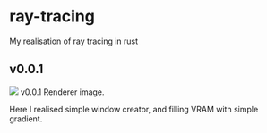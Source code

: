 # ray-tracing
My realisation of ray tracing in rust

## v0.0.1
![](https://github.com/LeviiLovie/ray-tracing/blob/main/versions/v0.0.1.png)
v0.0.1 Renderer image.

Here I realised simple window creator, and filling VRAM with simple gradient.

